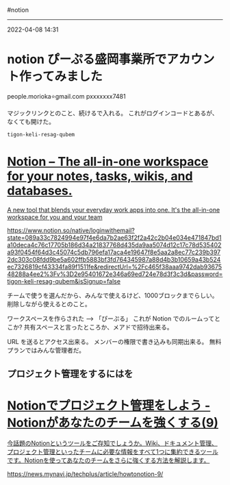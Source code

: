 #notion

---
2022-04-08  14:31

# notion  ぴーぷる盛岡事業所でアカウント作ってみました

people.morioka⭐️gmail.com
pxxxxxxx7481


マジックリンクとのこと、続けるで入れる。
これがログインコードとあるが、なくても開けた。
```
tigon-keli-resag-qubem
```
<div class="rich-link-card-container"><a class="rich-link-card" href="https://www.notion.so/native/loginwithemail?state=089a33c7824994e97f4e6da7b2ae63f2f2a42c2b04e034e471847bd1a10deca4c76c17705b186d34a21837768d435da9aa5074d12c17c78d535402a93f0454f64d3c45074c5db796efa17aca4e19647f8e5aa2a8ec77c239b3972dc303c08fdd9be5a602ffb5883bf3fd764345987a88d4b3b10659a43b524ec7326819cf43334fa89f1511fe&redirectUrl=%2Fc465f38aaa9742dab9367548288a4ee2%3Fv%3D2e95401672e346a69ed724e78d3f3c3d&password=tigon-keli-resag-qubem&isSignup=false" target="_blank">
	<div class="rich-link-image-container">
		<div class="rich-link-image" style="background-image: url('https://www.notion.so/images/meta/default.png')">
	</div>
	</div>
	<div class="rich-link-card-text">
		<h1 class="rich-link-card-title">Notion – The all-in-one workspace for your notes, tasks, wikis, and databases.</h1>
		<p class="rich-link-card-description">
		A new tool that blends your everyday work apps into one. It's the all-in-one workspace for you and your team
		</p>
		<p class="rich-link-href">
		https://www.notion.so/native/loginwithemail?state=089a33c7824994e97f4e6da7b2ae63f2f2a42c2b04e034e471847bd1a10deca4c76c17705b186d34a21837768d435da9aa5074d12c17c78d535402a93f0454f64d3c45074c5db796efa17aca4e19647f8e5aa2a8ec77c239b3972dc303c08fdd9be5a602ffb5883bf3fd764345987a88d4b3b10659a43b524ec7326819cf43334fa89f1511fe&redirectUrl=%2Fc465f38aaa9742dab9367548288a4ee2%3Fv%3D2e95401672e346a69ed724e78d3f3c3d&password=tigon-keli-resag-qubem&isSignup=false
		</p>
	</div>
</a></div>


チームで使うを選んだから、みんなで使えるけど、1000ブロックまでらしい。
削除しながら使えるとのこと。


ワークスペースを作らされた --> 「ぴーぷる」
これが Notion でのルームってとこか?
共有スペースと言ったところか、メアドで招待出来る。

URL を送るとアクセス出来る。
メンバーの権限で書き込みも同期出来る。
無料プランではみんな管理者だ。

## プロジェクト管理をするにはを


<div class="rich-link-card-container"><a class="rich-link-card" href="https://news.mynavi.jp/techplus/article/howtonotion-9/" target="_blank">
	<div class="rich-link-image-container">
		<div class="rich-link-image" style="background-image: url('https://news.mynavi.jp/techplus/article/howtonotion-9/ogp_images/ogp.jpg')">
	</div>
	</div>
	<div class="rich-link-card-text">
		<h1 class="rich-link-card-title">Notionでプロジェクト管理をしよう - Notionがあなたのチームを強くする(9)</h1>
		<p class="rich-link-card-description">
		今話題のNotionというツールをご存知でしょうか。Wiki、ドキュメント管理、プロジェクト管理といったチームに必要な情報をすべて1つに集約できるツールです。Notionを使ってあなたのチームをさらに強くする方法を解説します。
		</p>
		<p class="rich-link-href">
		https://news.mynavi.jp/techplus/article/howtonotion-9/
		</p>
	</div>
</a></div>


